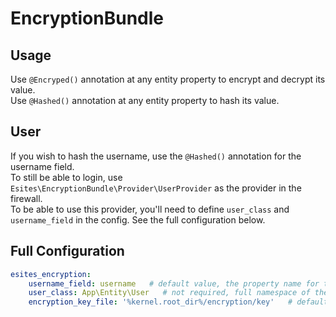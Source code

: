 # EncryptionBundle

## Usage

Use `@Encryped()` annotation at any entity property to encrypt and decrypt its value.<br>
Use `@Hashed()` annotation at any entity property to hash its value.

## User

If you wish to hash the username, use the `@Hashed()` annotation for the username field.<br>
To still be able to login, use `Esites\EncryptionBundle\Provider\UserProvider` as the provider in the firewall.<br>
To be able to use this provider, you'll need to define `user_class` and `username_field` in the config. See the full configuration below.

## Full Configuration

```yaml
esites_encryption:
    username_field: username   # default value, the property name for the username in the user entity
    user_class: App\Entity\User   # not required, full namespace of the user entity
    encryption_key_file: '%kernel.root_dir%/encryption/key'   # default value, directory and filename for the encryption key
```
